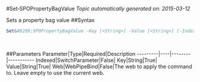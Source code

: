 #Set&#8209;SPOPropertyBagValue
*Topic automatically generated on: 2015-03-12*

Sets a property bag value
##Syntax
```powershell
Set&#8209;SPOPropertyBagValue -Key [<String>] -Value [<String>] [-Indexed [<SwitchParameter>]] [-Web [<WebPipeBind>]]
```
&nbsp;

##Parameters
Parameter|Type|Required|Description
---------|----|--------|-----------
Indexed|SwitchParameter|False|
Key|String|True|
Value|String|True|
Web|WebPipeBind|False|The web to apply the command to. Leave empty to use the current web.
